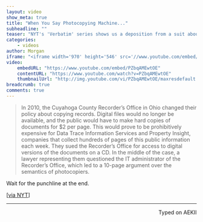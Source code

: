 ```yaml
---
layout: video
show_meta: true
title: "When You Say Photocopying Machine..."
subheadline: ""
teaser: "NYT's 'Verbatim' series shows us a deposition from a suit about 'photocopiers'"
categories:
    - videos
author: Morgan
iframe: "<iframe width='970' height='546' src='//www.youtube.com/embed/PZbqAMEwtOE' frameborder='0' allowfullscreen></iframe>"
video:
    embedURL: "https://www.youtube.com/embed/PZbqAMEwtOE"
    contentURL: "https://www.youtube.com/watch?v=PZbqAMEwtOE"
    thumbnailUrl: "http://img.youtube.com/vi/PZbqAMEwtOE/maxresdefault.jpg"
breadcrumb: true
comments: true
---
```


> In 2010, the Cuyahoga County Recorder’s Office in Ohio changed their policy about copying records. Digital files would no longer be available, and the public would have to make hard copies of documents for $2 per page. This would prove to be prohibitively expensive for Data Trace Information Services and Property Insight, companies that collect hundreds of pages of this public information each week. They sued the Recorder’s Office for access to digital versions of the documents on a CD. In the middle of the case, a lawyer representing them questioned the IT administrator of the Recorder’s Office, which led to a 10-page argument over the semantics of photocopiers.

Wait for the punchline at the end.

[[via NYT](http://www.nytimes.com/2014/04/28/opinion/verbatim-what-is-a-photocopier.html?_r=0)]

 ---
<p align="right">Typed on AEKII</p>
